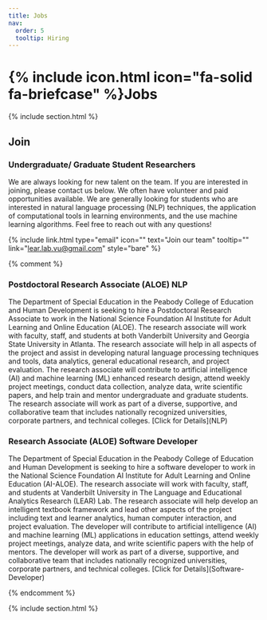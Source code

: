 ```yaml
---
title: Jobs
nav:
  order: 5
  tooltip: Hiring
---
```


# {% include icon.html icon="fa-solid fa-briefcase" %}Jobs

{% include section.html %}

## Join

### Undergraduate/ Graduate Student Researchers

We are always looking for new talent on the team. If you are interested in joining, please contact us below. We often have volunteer and paid opportunities available. We are generally looking for students who are interested in natural language processing (NLP) techniques, the application of computational tools in learning environments, and the use machine learning algorithms.
Feel free to reach out with any questions!



<!-- {% include link.html type="external" link="https://google.com/" text="Apply Now" icon="" style="button" %} -->

{%
  include link.html
  type="email"
  icon=""
  text="Join our team"
  tooltip=""
  link="lear.lab.vu@gmail.com"
  style="bare"
%}

{% comment %}
<h3>Postdoctoral Research Associate (ALOE) NLP</h3>
The Department of Special Education in the Peabody College of Education and Human Development is seeking to hire a Postdoctoral Research Associate to work in the National Science Foundation AI Institute for Adult Learning and Online Education (ALOE). The research associate will work with faculty, staff, and students at both Vanderbilt University and Georgia State University in Atlanta. The research associate will help in all aspects of the project and assist in developing natural language processing techniques and tools, data analytics, general educational research, and project evaluation. The research associate will contribute to artificial intelligence (AI) and machine learning (ML) enhanced research design, attend weekly project meetings, conduct data collection, analyze data, write scientific papers, and help train and mentor undergraduate and graduate students. The research associate will work as part of a diverse, supportive, and collaborative team that includes nationally recognized universities, corporate partners, and technical colleges. [Click for Details](NLP)


<h3>Research Associate (ALOE) Software Developer</h3>
The Department of Special Education in the Peabody College of Education and Human Development is seeking to hire a software developer to work in the National Science Foundation AI Institute for Adult Learning and Online Education (AI-ALOE). The research associate will work with faculty, staff, and students at Vanderbilt University in The Language and Educational Analytics Research (LEAR) Lab. The research associate will help develop an intelligent textbook framework and lead other aspects of the project including text and learner analytics, human computer interaction, and project evaluation. The developer will contribute to artificial intelligence (AI) and machine learning (ML) applications in education settings, attend weekly project meetings, analyze data, and write scientific papers with the help of mentors. The developer will work as part of a diverse, supportive, and collaborative team that includes nationally recognized universities, corporate partners, and technical colleges. [Click for Details](Software-Developer)


{% endcomment %}

{% include section.html %}


